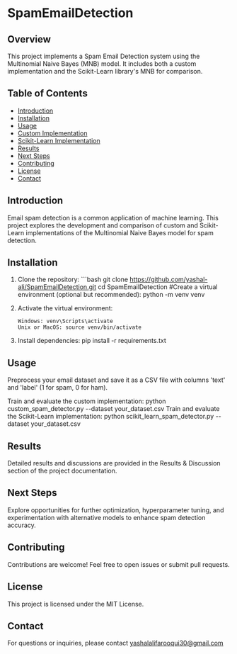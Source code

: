 # SpamEmailDetection
## Overview

This project implements a Spam Email Detection system using the Multinomial Naive Bayes (MNB) model. It includes both a custom implementation and the Scikit-Learn library's MNB for comparison.

## Table of Contents

- [Introduction](#introduction)
- [Installation](#installation)
- [Usage](#usage)
- [Custom Implementation](#custom-implementation)
- [Scikit-Learn Implementation](#scikit-learn-implementation)
- [Results](#results)
- [Next Steps](#next-steps)
- [Contributing](#contributing)
- [License](#license)
- [Contact](#contact)

## Introduction

Email spam detection is a common application of machine learning. This project explores the development and comparison of custom and Scikit-Learn implementations of the Multinomial Naive Bayes model for spam detection.

## Installation
  1. Clone the repository:
    ```bash
      git clone https://github.com/yashal-ali/SpamEmailDetection.git
      cd SpamEmailDetection
     #Create a virtual environment (optional but recommended):
     python -m venv venv
 
  2. Activate the virtual environment:
         
         Windows: venv\Scripts\activate
         Unix or MacOS: source venv/bin/activate
 
 3. Install dependencies:
 pip install -r requirements.txt
## Usage
Preprocess your email dataset and save it as a CSV file with columns 'text' and 'label' (1 for spam, 0 for ham).

Train and evaluate the custom implementation:
  python custom_spam_detector.py --dataset your_dataset.csv
Train and evaluate the Scikit-Learn implementation:
  python scikit_learn_spam_detector.py --dataset your_dataset.csv
## Results
Detailed results and discussions are provided in the Results & Discussion section of the project documentation.
## Next Steps
Explore opportunities for further optimization, hyperparameter tuning, and experimentation with alternative models to enhance spam detection accuracy.

## Contributing
Contributions are welcome! Feel free to open issues or submit pull requests.

## License
This project is licensed under the MIT License.
## Contact

For questions or inquiries, please contact yashalalifarooqui30@gmail.com

